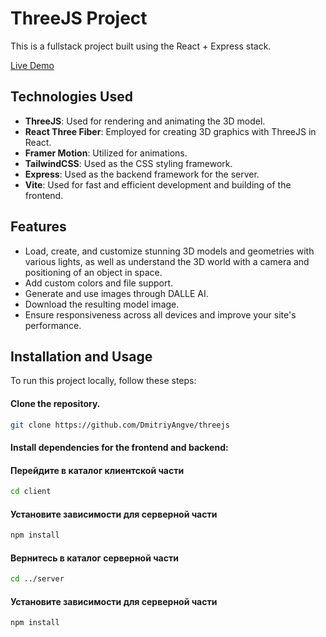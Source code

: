 # ThreeJS Project

This is a fullstack project built using the React + Express stack.

[Live Demo](https://threejs-angve.netlify.app/)

## Technologies Used

- **ThreeJS**: Used for rendering and animating the 3D model.
- **React Three Fiber**: Employed for creating 3D graphics with ThreeJS in React.
- **Framer Motion**: Utilized for animations.
- **TailwindCSS**: Used as the CSS styling framework.
- **Express**: Used as the backend framework for the server.
- **Vite**: Used for fast and efficient development and building of the frontend.

## Features

- Load, create, and customize stunning 3D models and geometries with various lights, as well as understand the 3D world with a camera and positioning of an object in space.
- Add custom colors and file support.
- Generate and use images through DALLE AI.
- Download the resulting model image.
- Ensure responsiveness across all devices and improve your site's performance.

## Installation and Usage

To run this project locally, follow these steps:

#### Clone the repository.
```bash
git clone https://github.com/DmitriyAngve/threejs
```
#### Install dependencies for the frontend and backend:   
#### Перейдите в каталог клиентской части
```bash
cd client
```
#### Установите зависимости для серверной части
```bash
npm install
```
#### Вернитесь в каталог серверной части
```bash
cd ../server
```
#### Установите зависимости для серверной части
```bash
npm install
```
